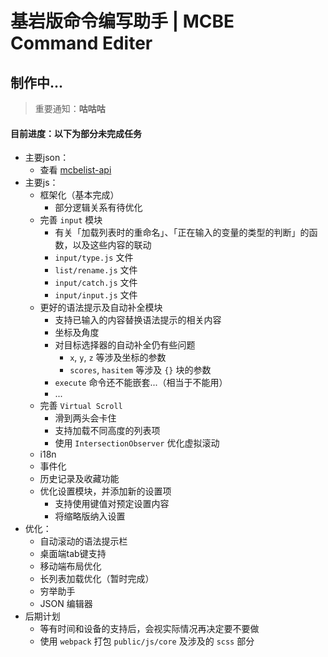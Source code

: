 # 基岩版命令编写助手 | MCBE Command Editer

## 制作中...

> 重要通知：**咕咕咕**

#### 目前进度：以下为部分未完成任务

- 主要json：
    - 查看 [mcbelist-api](https://github.com/PFiS1737/mcbelist-api)
- 主要js：
    - 框架化（基本完成）
        - 部分逻辑关系有待优化
    - 完善 `input` 模块
        - 有关「加载列表时的重命名」、「正在输入的变量的类型的判断」的函数，以及这些内容的联动
        - `input/type.js` 文件
        - `list/rename.js` 文件
        - `input/catch.js` 文件
        - `input/input.js` 文件
    - 更好的语法提示及自动补全模块
        - 支持已输入的内容替换语法提示的相关内容
        - 坐标及角度
        - 对目标选择器的自动补全仍有些问题
            - `x`, `y`, `z` 等涉及坐标的参数
            - `scores`, `hasitem` 等涉及 `{}` 块的参数
        - `execute` 命令还不能嵌套...（相当于不能用）
        - ...
    - 完善 `Virtual Scroll`
        - 滑到两头会卡住
        - 支持加载不同高度的列表项
        - 使用 `IntersectionObserver` 优化虚拟滚动
    - i18n
    - 事件化
    - 历史记录及收藏功能
    - 优化设置模块，并添加新的设置项
        - 支持使用键值对预定设置内容
        - 将缩略版纳入设置
- 优化：
    - 自动滚动的语法提示栏
    - 桌面端tab键支持
    - 移动端布局优化
    - 长列表加载优化（暂时完成）
    - 穷举助手
    - JSON 编辑器
- 后期计划
    - 等有时间和设备的支持后，会视实际情况再决定要不要做
    - 使用 `webpack` 打包 `public/js/core` 及涉及的 `scss` 部分